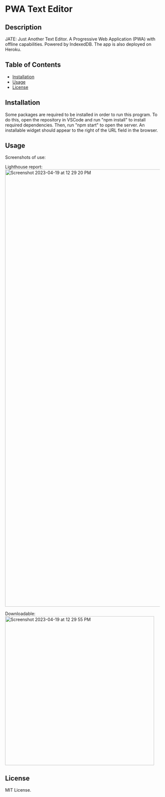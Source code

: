 # PWA Text Editor

## Description

JATE: Just Another Text Editor. A Progressive Web Application (PWA) with offline capabilities. Powered by IndexedDB. The app is also deployed on Heroku.

  ## Table of Contents

  - [Installation](#installation)
  - [Usage](#usage)
  - [License](#license)

## Installation
Some packages are required to be installed in order to run this program. To do this, open the repository in VSCode and run "npm install" to install required dependencies. Then, run "npm start" to open the server. An installable widget should appear to the right of the URL field in the browser.

## Usage

Screenshots of use:

Lighthouse report: 
<img width="1423" alt="Screenshot 2023-04-19 at 12 29 20 PM" src="https://user-images.githubusercontent.com/117702694/233233213-c9a2b1f1-3608-4dbe-961b-e64a24f8e4e5.png">

Downloadable:
<img width="485" alt="Screenshot 2023-04-19 at 12 29 55 PM" src="https://user-images.githubusercontent.com/117702694/233233244-49b1ad34-0426-4193-be14-c69568eab191.png">


## License

MIT License.

